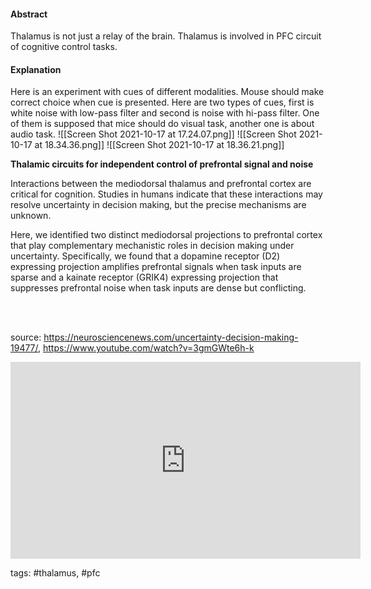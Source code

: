 #### Abstract
Thalamus is not just a relay of the brain. Thalamus is involved in PFC circuit of cognitive control tasks.

#### Explanation
 Here is an experiment with cues of different modalities. Mouse should make correct choice when cue is presented. Here are two types of cues, first is white noise with low-pass filter and second is noise with hi-pass filter. One of them is supposed that mice should do visual task, another one is about audio task.
![[Screen Shot 2021-10-17 at 17.24.07.png]]
![[Screen Shot 2021-10-17 at 18.34.36.png]]
![[Screen Shot 2021-10-17 at 18.36.21.png]]

**Thalamic circuits for independent control of prefrontal signal and noise**

Interactions between the mediodorsal thalamus and prefrontal cortex are critical for cognition. Studies in humans indicate that these interactions may resolve uncertainty in decision making, but the precise mechanisms are unknown.

Here, we identified two distinct mediodorsal projections to prefrontal cortex that play complementary mechanistic roles in decision making under uncertainty. Specifically, we found that a dopamine receptor (D2) expressing projection amplifies prefrontal signals when task inputs are sparse and a kainate receptor (GRIK4) expressing projection that suppresses prefrontal noise when task inputs are dense but conflicting.


<br>
<br>

source: https://neurosciencenews.com/uncertainty-decision-making-19477/,
https://www.youtube.com/watch?v=3gmGWte6h-k
<iframe width="560" height="315" src="https://www.youtube.com/embed/3gmGWte6h-k" title="YouTube video player" frameborder="0" allow="accelerometer; autoplay; clipboard-write; encrypted-media; gyroscope; picture-in-picture" allowfullscreen></iframe>

tags: #thalamus, #pfc